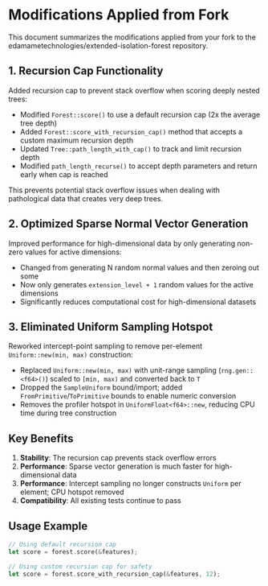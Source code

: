 # Modifications Applied from Fork

This document summarizes the modifications applied from your fork to the edamametechnologies/extended-isolation-forest repository.

## 1. Recursion Cap Functionality

Added recursion cap to prevent stack overflow when scoring deeply nested trees:

- Modified `Forest::score()` to use a default recursion cap (2x the average tree depth)
- Added `Forest::score_with_recursion_cap()` method that accepts a custom maximum recursion depth
- Updated `Tree::path_length_with_cap()` to track and limit recursion depth
- Modified `path_length_recurse()` to accept depth parameters and return early when cap is reached

This prevents potential stack overflow issues when dealing with pathological data that creates very deep trees.

## 2. Optimized Sparse Normal Vector Generation

Improved performance for high-dimensional data by only generating non-zero values for active dimensions:

- Changed from generating N random normal values and then zeroing out some
- Now only generates `extension_level + 1` random values for the active dimensions
- Significantly reduces computational cost for high-dimensional datasets

## 3. Eliminated Uniform Sampling Hotspot

Reworked intercept-point sampling to remove per-element `Uniform::new(min, max)` construction:

- Replaced `Uniform::new(min, max)` with unit-range sampling (`rng.gen::<f64>()`) scaled to `[min, max)` and converted back to `T`
- Dropped the `SampleUniform` bound/import; added `FromPrimitive`/`ToPrimitive` bounds to enable numeric conversion
- Removes the profiler hotspot in `UniformFloat<f64>::new`, reducing CPU time during tree construction

## Key Benefits

1. **Stability**: The recursion cap prevents stack overflow errors
2. **Performance**: Sparse vector generation is much faster for high-dimensional data
3. **Performance**: Intercept sampling no longer constructs `Uniform` per element; CPU hotspot removed
4. **Compatibility**: All existing tests continue to pass

## Usage Example

```rust
// Using default recursion cap
let score = forest.score(&features);

// Using custom recursion cap for safety
let score = forest.score_with_recursion_cap(&features, 12);
``` 